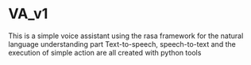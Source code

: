 # VA_v1
This is a simple voice assistant using the rasa framework for the natural language understanding part
Text-to-speech, speech-to-text and the execution of simple action are all created with python tools

